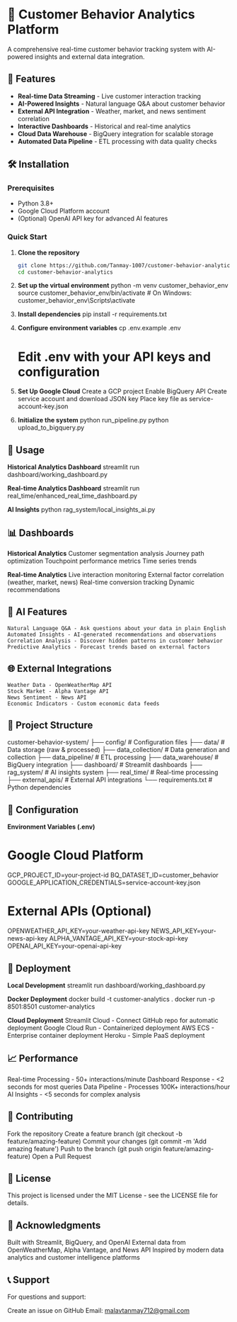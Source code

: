# 🎯 Customer Behavior Analytics Platform

A comprehensive real-time customer behavior tracking system with AI-powered insights and external data integration.

## 🚀 Features

- **Real-time Data Streaming** - Live customer interaction tracking
- **AI-Powered Insights** - Natural language Q&A about customer behavior
- **External API Integration** - Weather, market, and news sentiment correlation
- **Interactive Dashboards** - Historical and real-time analytics
- **Cloud Data Warehouse** - BigQuery integration for scalable storage
- **Automated Data Pipeline** - ETL processing with data quality checks

## 🛠️ Installation

### Prerequisites
- Python 3.8+
- Google Cloud Platform account
- (Optional) OpenAI API key for advanced AI features

### Quick Start

1. **Clone the repository**
   ```bash
   git clone https://github.com/Tanmay-1007/customer-behavior-analytics.git
   cd customer-behavior-analytics

2. **Set up the virtual environment**
    python -m venv customer_behavior_env
    source customer_behavior_env/bin/activate  # On Windows: customer_behavior_env\Scripts\activate

3. **Install dependencies**
    pip install -r requirements.txt

4. **Configure environment variables**
    cp .env.example .env
    # Edit .env with your API keys and configuration

5. **Set Up Google Cloud**
    Create a GCP project
    Enable BigQuery API
    Create service account and download JSON key
    Place key file as service-account-key.json

6. **Initialize the system**
    python run_pipeline.py
    python upload_to_bigquery.py

##  🚀 Usage
**Historical Analytics Dashboard**
streamlit run dashboard/working_dashboard.py

**Real-time Analytics Dashboard**
streamlit run real_time/enhanced_real_time_dashboard.py

**AI Insights**
python rag_system/local_insights_ai.py

##  📊 Dashboards
**Historical Analytics**
    Customer segmentation analysis
    Journey path optimization
    Touchpoint performance metrics
    Time series trends

**Real-time Analytics**
    Live interaction monitoring
    External factor correlation (weather, market, news)
    Real-time conversion tracking
    Dynamic recommendations

##  🤖 AI Features
    Natural Language Q&A - Ask questions about your data in plain English
    Automated Insights - AI-generated recommendations and observations
    Correlation Analysis - Discover hidden patterns in customer behavior
    Predictive Analytics - Forecast trends based on external factors

##  🌐 External Integrations
    Weather Data - OpenWeatherMap API
    Stock Market - Alpha Vantage API
    News Sentiment - News API
    Economic Indicators - Custom economic data feeds

##  📁 Project Structure
customer-behavior-system/
├── config/                 # Configuration files
├── data/                   # Data storage (raw & processed)
├── data_collection/        # Data generation and collection
├── data_pipeline/          # ETL processing
├── data_warehouse/         # BigQuery integration
├── dashboard/              # Streamlit dashboards
├── rag_system/            # AI insights system
├── real_time/             # Real-time processing
├── external_apis/         # External API integrations
└── requirements.txt       # Python dependencies

##  🔧 Configuration
**Environment Variables (.env)**
# Google Cloud Platform
GCP_PROJECT_ID=your-project-id
BQ_DATASET_ID=customer_behavior
GOOGLE_APPLICATION_CREDENTIALS=service-account-key.json

# External APIs (Optional)
OPENWEATHER_API_KEY=your-weather-api-key
NEWS_API_KEY=your-news-api-key
ALPHA_VANTAGE_API_KEY=your-stock-api-key
OPENAI_API_KEY=your-openai-api-key

##  🚀 Deployment
**Local Development**
streamlit run dashboard/working_dashboard.py

**Docker Deployment**
docker build -t customer-analytics .
docker run -p 8501:8501 customer-analytics

**Cloud Deployment**
Streamlit Cloud - Connect GitHub repo for automatic deployment
Google Cloud Run - Containerized deployment
AWS ECS - Enterprise container deployment
Heroku - Simple PaaS deployment

##  📈 Performance
Real-time Processing - 50+ interactions/minute
Dashboard Response - <2 seconds for most queries
Data Pipeline - Processes 100K+ interactions/hour
AI Insights - <5 seconds for complex analysis

##  🤝 Contributing
Fork the repository
Create a feature branch (git checkout -b feature/amazing-feature)
Commit your changes (git commit -m 'Add amazing feature')
Push to the branch (git push origin feature/amazing-feature)
Open a Pull Request

##  📄 License
This project is licensed under the MIT License - see the LICENSE file for details.

##  🙏 Acknowledgments
Built with Streamlit, BigQuery, and OpenAI
External data from OpenWeatherMap, Alpha Vantage, and News API
Inspired by modern data analytics and customer intelligence platforms

##  📞 Support
For questions and support:

Create an issue on GitHub
Email: malavtanmay712@gmail.com